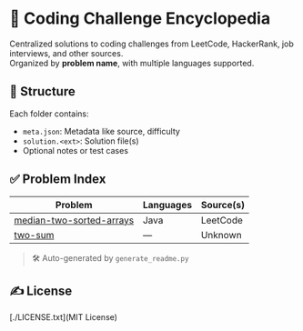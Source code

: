 # 🧠 Coding Challenge Encyclopedia

Centralized solutions to coding challenges from LeetCode, HackerRank, job interviews, and other sources.  
Organized by **problem name**, with multiple languages supported.


## 📁 Structure

Each folder contains:
- `meta.json`: Metadata like source, difficulty
- `solution.<ext>`: Solution file(s)
- Optional notes or test cases


## ✅ Problem Index

| Problem | Languages | Source(s) |
|---------|-----------|-----------|
| [median-two-sorted-arrays](./challenges/median-two-sorted-arrays) | Java | LeetCode |
| [two-sum](./challenges/two-sum) | — | Unknown |

> 🛠️ Auto-generated by `generate_readme.py`


## ✍️ License

[./LICENSE.txt](MIT License)
